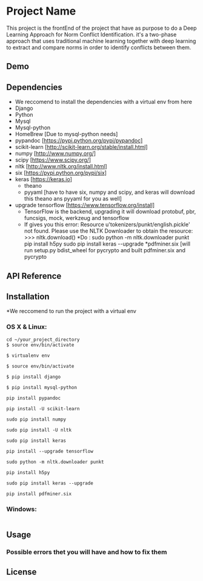 # Project Name

This project is the frontEnd of the project that have as purpose to do a Deep Learning Approach for Norm Conflict Identification.
it's a two-phase approach that uses traditional machine learning together with deep learning to extract and compare norms in order to identify conflicts between them.

## Demo

## Dependencies
* We reccomend to install the dependencies with a virtual env from here 
* Django
* Python
* Mysql
* Mysql-python
* HomeBrew [Due to mysql-python needs]
* pypandoc [https://pypi.python.org/pypi/pypandoc]
* scikit-learn [http://scikit-learn.org/stable/install.html]
* numpy [http://www.numpy.org/]
* scipy [https://www.scipy.org/]
* nltk  [http://www.nltk.org/install.html]
* six [https://pypi.python.org/pypi/six]
* keras [https://keras.io]
  * theano
  * pyyaml [have to have six, numpy and scipy, and keras will download this theano ans pyyaml for you as well]
* upgrade tensorflow [https://www.tensorflow.org/install]
  * TensorFlow is the backend, upgrading it will download protobuf, pbr, funcsigs, mock, werkzeug and tensorflow 
  * If gives you this error: Resource u'tokenizers/punkt/english.pickle' not found.  Please
  use the NLTK Downloader to obtain the resource:  >>> nltk.download() 
    *Do : sudo python -m nltk.downloader punkt 
    pip install h5py
   sudo pip install keras --upgrade
*pdfminer.six [will run setup.py bdist_wheel for pycrypto and built pdfminer.six and pycrypto

## API Reference

## Installation
*We reccomend to run the project with a virtual env
### OS X & Linux:

```sh$
cd ~/your_project_directory
$ source env/bin/activate
```
```sh$
$ virtualenv env
```
```sh$
$ source env/bin/activate
```
```sh$
$ pip install django
```
```sh$
$ pip install mysql-python
```
```sh$
pip install pypandoc
```
```sh$
pip install -U scikit-learn
```
```sh$
sudo pip install numpy
```
```sh$
sudo pip install -U nltk 
```
```sh$
sudo pip install keras
```
```sh$
pip install --upgrade tensorflow 
```
```sh$
sudo python -m nltk.downloader punkt 
```
```sh$ 
pip install h5py
```
```sh$
sudo pip install keras --upgrade
```
```sh$
pip install pdfminer.six
```



### Windows:

```sh

```

## Usage


### Possible errors thet you will have and how to fix them


## License
